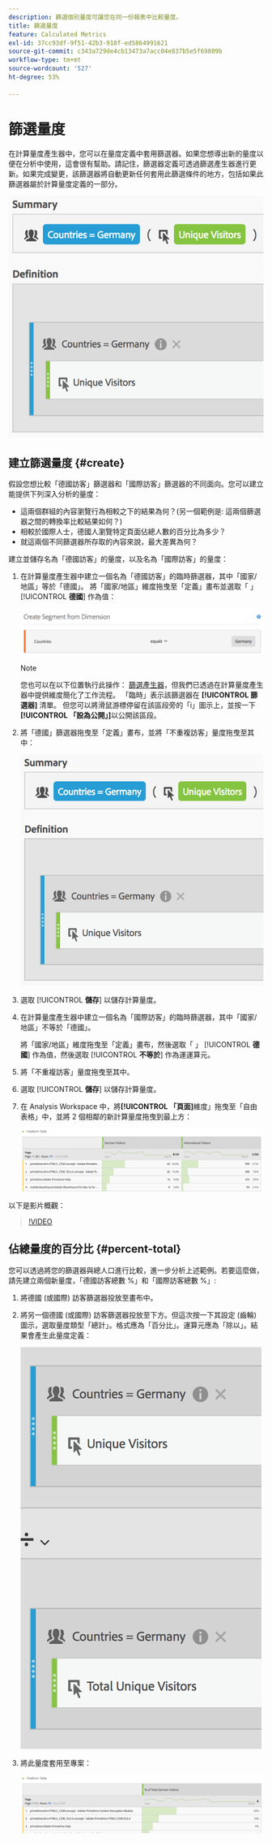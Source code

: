 ```yaml
---
description: 篩選個別量度可讓您在同一份報表中比較量度。
title: 篩選量度
feature: Calculated Metrics
exl-id: 37cc93df-9f51-42b3-918f-ed5864991621
source-git-commit: c343a729de4cb13473a7acc04e837b5e5f69809b
workflow-type: tm+mt
source-wordcount: '527'
ht-degree: 53%

---
```


# 篩選量度

在計算量度產生器中，您可以在量度定義中套用篩選器。如果您想導出新的量度以便在分析中使用，這會很有幫助。請記住，篩選器定義可透過篩選產生器進行更新。如果完成變更，該篩選器將自動更新任何套用此篩選條件的地方，包括如果此篩選器屬於計算量度定義的一部分。

![國家/地區=德國和不重複訪客的篩選器摘要和定義](assets/german-visitors.png)

## 建立篩選量度 {#create}

假設您想比較「德國訪客」篩選器和「國際訪客」篩選器的不同面向。您可以建立能提供下列深入分析的量度：

* 這兩個群組的內容瀏覽行為相較之下的結果為何？(另一個範例是: 這兩個篩選器之間的轉換率比較結果如何？)
* 相較於國際人士，德國人瀏覽特定頁面佔總人數的百分比為多少？
* 就這兩個不同篩選器所存取的內容來說，最大差異為何？

建立並儲存名為「德國訪客」的量度，以及名為「國際訪客」的量度：

1. 在計算量度產生器中建立一個名為「德國訪客」的臨時篩選器，其中「國家/地區」等於「德國」。 將「國家/地區」維度拖曳至「定義」畫布並選取「 」 [!UICONTROL **德國**] 作為值：

   ![顯示國家/地區等於德國的臨機篩選器](assets/segment-from-dimension.png)

   >[!NOTE]
   >
   >您也可以在以下位置執行此操作： [篩選產生器](/help/components/filters/create-filters.md)，但我們已透過在計算量度產生器中提供維度簡化了工作流程。 「臨時」表示該篩選器在 **[!UICONTROL 篩選器]** 清單。 但您可以將滑鼠游標停留在該區段旁的「i」圖示上，並按一下&#x200B;**[!UICONTROL 「設為公開」]**&#x200B;以公開該區段。

1. 將「德國」篩選器拖曳至「定義」畫布，並將「不重複訪客」量度拖曳至其中：

   ![德國和不重複訪客所在國家/地區的摘要和定義](assets/german-visitors.png)

1. 選取 [!UICONTROL **儲存**] 以儲存計算量度。

1. 在計算量度產生器中建立一個名為「國際訪客」的臨時篩選器，其中「國家/地區」不等於「德國」。

   將「國家/地區」維度拖曳至「定義」畫布，然後選取「 」 [!UICONTROL **德國**] 作為值，然後選取 [!UICONTROL **不等於**] 作為運運算元。

1. 將「不重複訪客」量度拖曳至其中。

1. 選取 [!UICONTROL **儲存**] 以儲存計算量度。

1. 在 Analysis Workspace 中，將&#x200B;**[!UICONTROL 「頁面]**&#x200B;維度」拖曳至「自由表格」中，並將 2 個相鄰的新計算量度拖曳到最上方：

   ![顯示德國訪客和國際訪客頁面維度的自由表格](assets/workspace-pages.png)

以下是影片概觀：

>[!VIDEO](https://video.tv.adobe.com/v/25407/?quality=12)

## 佔總量度的百分比 {#percent-total}

您可以透過將您的篩選器與總人口進行比較，進一步分析上述範例。若要這麼做，請先建立兩個新量度，「德國訪客總數 %」和「國際訪客總數 %」:

1. 將德國 (或國際) 訪客篩選器投放至畫布中。
1. 將另一個德國 (或國際) 訪客篩選器投放至下方。但這次按一下其設定 (齒輪) 圖示，選取量度類型「總計」。格式應為「百分比」。運算元應為「除以」。結果會產生此量度定義：

   ![國家等於德國和不重複訪客總數](assets/cm_metric_total.png)

1. 將此量度套用至專案：

   ![包含頁面和德國訪客總人數百分比的自由格式表格](assets/cm_percent_total.png)
